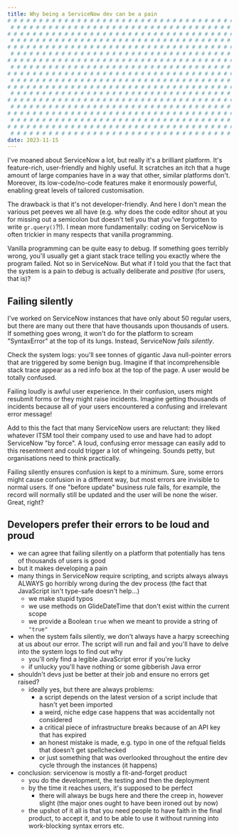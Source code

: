 ```yaml
---
title: Why being a ServiceNow dev can be a pain
# # # # # # # # # # # # # # # # # # # # # # # # # # # # # # # # # # # # # # # #
 # # # # # # # # # # # # # # # # # # # # # # # # # # # # # # # # # # # # # # # #
# # # # # # # # # # # # # # # # # # # # # # # # # # # # # # # # # # # # # # # #
 # # # # # # # # # # # # # # # # # # # # # # # # # # # # # # # # # # # # # # # #
# # # # # # # # # # # # # # # # # # # # # # # # # # # # # # # # # # # # # # # #
 # # # # # # # # # # # # # # # # # # # # # # # # # # # # # # # # # # # # # # # #
# # # # # # # # # # # # # # # # # # # # # # # # # # # # # # # # # # # # # # # #
 # # # # # # # # # # # # # # # # # # # # # # # # # # # # # # # # # # # # # # # #
# # # # # # # # # # # # # # # # # # # # # # # # # # # # # # # # # # # # # # # #
 # # # # # # # # # # # # # # # # # # # # # # # # # # # # # # # # # # # # # # # #
# # # # # # # # # # # # # # # # # # # # # # # # # # # # # # # # # # # # # # # #
 # # # # # # # # # # # # # # # # # # # # # # # # # # # # # # # # # # # # # # # #
# # # # # # # # # # # # # # # # # # # # # # # # # # # # # # # # # # # # # # # #
 # # # # # # # # # # # # # # # # # # # # # # # # # # # # # # # # # # # # # # # #
# # # # # # # # # # # # # # # # # # # # # # # # # # # # # # # # # # # # # # # #
 # # # # # # # # # # # # # # # # # # # # # # # # # # # # # # # # # # # # # # # #
# # # # # # # # # # # # # # # # # # # # # # # # # # # # # # # # # # # # # # # #
 # # # # # # # # # # # # # # # # # # # # # # # # # # # # # # # # # # # # # # # #
date: 2023-11-15
---
```


I've moaned about ServiceNow a lot, but really it's a brilliant platform. It's feature-rich, user-friendly and highly useful. It scratches an itch that a huge amount of large companies have in a way that other, similar platforms don't. Moreover, its low-code/no-code features make it enormously powerful, enabling great levels of tailored customisation.

The drawback is that it's not developer-friendly. And here I don't mean the various pet peeves we all have (e.g. why does the code editor shout at you for missing out a semicolon but doesn't tell you that you've forgotten to write `gr.query()`?!). I mean more fundamentally: coding on ServiceNow is often trickier in many respects that vanilla programming.

Vanilla programming can be quite easy to debug. If something goes terribly wrong, you'll usually get a giant stack trace telling you exactly where the program failed. Not so in ServiceNow. But what if I told you that the fact that the system is a pain to debug is actually deliberate and _positive_ (for users, that is)?

## Failing silently

I've worked on ServiceNow instances that have only about 50 regular users, but there are many out there that have thousands upon thousands of users. If something goes wrong, it won't do for the platform to scream "SyntaxError" at the top of its lungs. Instead, ServiceNow _fails silently_.

Check the system logs: you'll see tonnes of gigantic Java null-pointer errors that are triggered by some benign bug. Imagine if that incomprehensible stack trace appear as a red info box at the top of the page. A user would be totally confused.

Failing loudly is awful user experience. In their confusion, users might resubmit forms or they might raise incidents. Imagine getting thousands of incidents because all of your users encountered a confusing and irrelevant error message!

Add to this the fact that many ServiceNow users are reluctant: they liked whatever ITSM tool their company used to use and have had to adopt ServiceNow "by force". A loud, confusing error message can easily add to this resentment and could trigger a lot of whingeing. Sounds petty, but organisations need to think practically.

Failing silently ensures confusion is kept to a minimum. Sure, some errors might cause confusion in a different way, but most errors are invisible to normal users. If one "before update" business rule fails, for example, the record will normally still be updated and the user will be none the wiser. Great, right?

## Developers prefer their errors to be loud and proud

- we can agree that failing silently on a platform that potentially has tens of thousands of users is good
- but it makes developing a pain
- many things in ServiceNow require scripting, and scripts always always ALWAYS go horribly wrong during the dev process (the fact that JavaScript isn't type-safe doesn't help...)
  - we make stupid typos
  - we use methods on GlideDateTime that don't exist within the current scope
  - we provide a Boolean `true` when we meant to provide a string of `"true"`
- when the system fails silently, we don't always have a harpy screeching at us about our error. The script will run and fail and you'll have to delve into the system logs to find out why
  - you'll only find a legible JavaScript error if you're lucky
  - if unlucky you'll have nothing or some gibberish Java error
- shouldn't devs just be better at their job and ensure no errors get raised?
  - ideally yes, but there are always problems:
    - a script depends on the latest version of a script include that hasn't yet been imported
    - a weird, niche edge case happens that was accidentally not considered
    - a critical piece of infrastructure breaks because of an API key that has expired
    - an honest mistake is made, e.g. typo in one of the refqual fields that doesn't get spellchecked
    - or just something that was overlooked throughout the entire dev cycle through the instances (it happens)
- conclusion: servicenow is mostly a fit-and-forget product
  - you do the development, the testing and then the deployment
  - by the time it reaches users, it's supposed to be perfect
    - there will always be bugs here and there the creep in, however slight (the major ones ought to have been ironed out by now)
  - the upshot of it all is that you need people to have faith in the final product, to accept it, and to be able to use it without running into work-blocking syntax errors etc.
